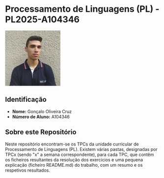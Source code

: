 # Processamento de Linguagens (PL) - PL2025-A104346 

![Foto](Photo.jpeg)

## Identificação  
- **Nome:** Gonçalo Oliveira Cruz 
- **Número de Aluno:** A104346  

## Sobre este Repositório  
Neste repositório encontram-se os TPCs da unidade curricular de Processamento de Linguagens (PL).
Existem várias pastas, designadas por TPCx (sendo "x" a semana correspondente), para cada TPC, que contêm os ficheiros resultantes da resolução dos exercícios e uma pequena explicação (ficheiro README.md) do trabalho, com um resumo e os respetivos resultados.